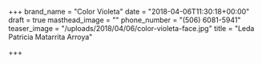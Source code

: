 +++
brand_name = "Color Violeta"
date = "2018-04-06T11:30:18+00:00"
draft = true
masthead_image = ""
phone_number = "(506) 6081-5941"
teaser_image = "/uploads/2018/04/06/color-violeta-face.jpg"
title = "Leda Patricia Matarrita Arroya"

+++
